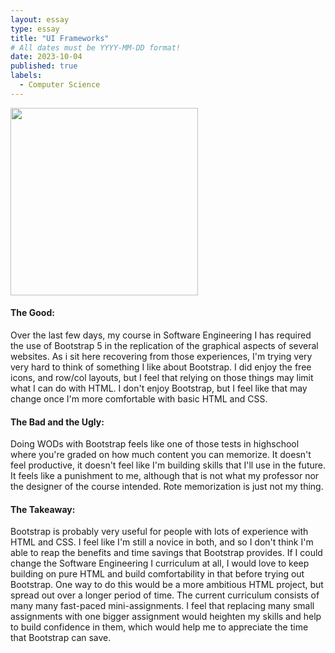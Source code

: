 ```yaml
---
layout: essay
type: essay
title: "UI Frameworks"
# All dates must be YYYY-MM-DD format!
date: 2023-10-04
published: true
labels:
  - Computer Science
---
```


<img width="300px" class="rounded float-start pe-4" src="../img/essays/bootstrap-logo.svg">

#### The Good:
Over the last few days, my course in Software Engineering I has required the use of Bootstrap 5 in the replication of the graphical aspects of several websites. As i sit here recovering from those experiences, I'm trying very very hard to think of something I like about Bootstrap. I did enjoy the free icons, and row/col layouts, but I feel that relying on those things may limit what I can do with HTML. I don't enjoy Bootstrap, but I feel like that may change once I'm more comfortable with basic HTML and CSS.

#### The Bad and the Ugly:
Doing WODs with Bootstrap feels like one of those tests in highschool where you're graded on how much content you can memorize. It doesn't feel productive, it doesn't feel like I'm building skills that I'll use in the future. It feels like a punishment to me, although that is not what my professor nor the designer of the course intended. Rote memorization is just not my thing.

#### The Takeaway:
Bootstrap is probably very useful for people with lots of experience with HTML and CSS. I feel like I'm still a novice in both, and so I don't think I'm able to reap the benefits and time savings that Bootstrap provides. If I could change the Software Engineering I curriculum at all, I would love to keep building on pure HTML and build comfortability in that before trying out Bootstrap. One way to do this would be a more ambitious HTML project, but spread out over a longer period of time. The current curriculum consists of many many fast-paced mini-assignments. I feel that replacing many small assignments with one bigger assignment would heighten my skills and help to build confidence in them, which would help me to appreciate the time that Bootstrap can save.
